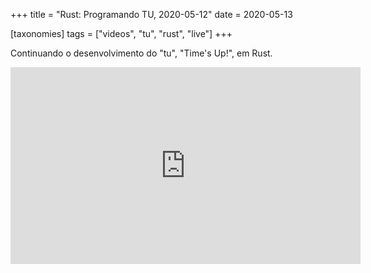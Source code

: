 +++
title = "Rust: Programando TU, 2020-05-12"
date = 2020-05-13

[taxonomies]
tags = ["videos", "tu", "rust", "live"]
+++

Continuando o desenvolvimento do "tu", "Time's Up!", em Rust.

<!-- more -->

<iframe width="560" height="315" src="https://www.youtube.com/embed/HUSUkOBz8YU" frameborder="0" allow="accelerometer; autoplay; encrypted-media; gyroscope; picture-in-picture" allowfullscreen></iframe>
